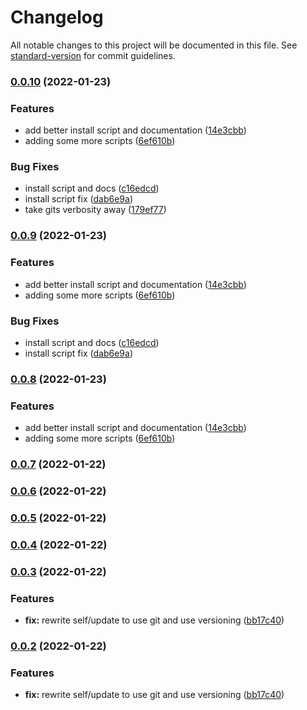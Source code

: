 # Changelog

All notable changes to this project will be documented in this file. See [standard-version](https://github.com/conventional-changelog/standard-version) for commit guidelines.

### [0.0.10](https://github.com/davidsneighbour/hugo-bin/compare/v0.0.3...v0.0.10) (2022-01-23)


### Features

* add better install script and documentation ([14e3cbb](https://github.com/davidsneighbour/hugo-bin/commit/14e3cbb703dbdea7558aac38f080fd4a0672bba9))
* adding some more scripts ([6ef610b](https://github.com/davidsneighbour/hugo-bin/commit/6ef610be572ccfe5e82e643fbb6964045d22c847))


### Bug Fixes

* install script and docs ([c16edcd](https://github.com/davidsneighbour/hugo-bin/commit/c16edcddc6d9528b9110736dfecf3fd90af28a1d))
* install script fix ([dab6e9a](https://github.com/davidsneighbour/hugo-bin/commit/dab6e9af9e0f02b9a9d7c9acd1a1b6de2ef93008))
* take gits verbosity away ([179ef77](https://github.com/davidsneighbour/hugo-bin/commit/179ef774a3e20a8bf58a77b819eddba259ada8ee))

### [0.0.9](https://github.com/davidsneighbour/hugo-bin/compare/v0.0.3...v0.0.9) (2022-01-23)


### Features

* add better install script and documentation ([14e3cbb](https://github.com/davidsneighbour/hugo-bin/commit/14e3cbb703dbdea7558aac38f080fd4a0672bba9))
* adding some more scripts ([6ef610b](https://github.com/davidsneighbour/hugo-bin/commit/6ef610be572ccfe5e82e643fbb6964045d22c847))


### Bug Fixes

* install script and docs ([c16edcd](https://github.com/davidsneighbour/hugo-bin/commit/c16edcddc6d9528b9110736dfecf3fd90af28a1d))
* install script fix ([dab6e9a](https://github.com/davidsneighbour/hugo-bin/commit/dab6e9af9e0f02b9a9d7c9acd1a1b6de2ef93008))

### [0.0.8](https://github.com/davidsneighbour/hugo-bin/compare/v0.0.3...v0.0.8) (2022-01-23)


### Features

* add better install script and documentation ([14e3cbb](https://github.com/davidsneighbour/hugo-bin/commit/14e3cbb703dbdea7558aac38f080fd4a0672bba9))
* adding some more scripts ([6ef610b](https://github.com/davidsneighbour/hugo-bin/commit/6ef610be572ccfe5e82e643fbb6964045d22c847))

### [0.0.7](https://github.com/davidsneighbour/hugo-bin/compare/v0.0.3...v0.0.7) (2022-01-22)

### [0.0.6](https://github.com/davidsneighbour/hugo-bin/compare/v0.0.3...v0.0.6) (2022-01-22)

### [0.0.5](https://github.com/davidsneighbour/hugo-bin/compare/v0.0.3...v0.0.5) (2022-01-22)

### [0.0.4](https://github.com/davidsneighbour/hugo-bin/compare/v0.0.3...v0.0.4) (2022-01-22)

### [0.0.3](https://github.com/davidsneighbour/hugo-bin/compare/v0.0.1...v0.0.3) (2022-01-22)


### Features

* **fix:** rewrite self/update to use git and use versioning ([bb17c40](https://github.com/davidsneighbour/hugo-bin/commit/bb17c408634a0c42442f352d4511b8ffc3ea4077))

### [0.0.2](https://github.com/davidsneighbour/hugo-bin/compare/v0.0.1...v0.0.2) (2022-01-22)


### Features

* **fix:** rewrite self/update to use git and use versioning ([bb17c40](https://github.com/davidsneighbour/hugo-bin/commit/bb17c408634a0c42442f352d4511b8ffc3ea4077))
